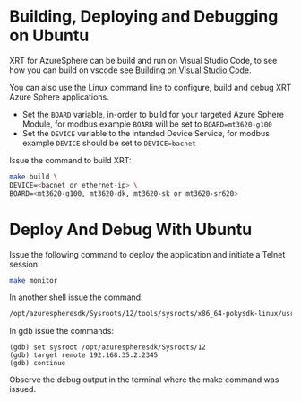 # Building, Deploying and Debugging on Ubuntu

XRT for AzureSphere can be build and run on Visual Studio Code, to see how you can build on vscode see [Building on Visual Studio Code](./vscode-build.md).


You can also use the Linux command line to configure, build and debug
XRT Azure Sphere applications.

* Set the `BOARD` variable, in-order to build for your targeted
  Azure Sphere Module, for modbus example `BOARD` will be set to
  `BOARD=mt3620-g100`
* Set the `DEVICE` variable to the intended Device Service,
  for  modbus example `DEVICE` should be set to `DEVICE=bacnet`

Issue the command to build XRT:

```bash
make build \
DEVICE=<bacnet or ethernet-ip> \
BOARD=<mt3620-g100, mt3620-dk, mt3620-sk or mt3620-sr620>
```
# Deploy And Debug With Ubuntu

Issue the following command to deploy the application and
initiate a Telnet session:

```bash
make monitor
```

In another shell issue the command:

```bash
/opt/azurespheresdk/Sysroots/12/tools/sysroots/x86_64-pokysdk-linux/usr/bin/arm-poky-linux-musleabi/arm-poky-linux-musleabi-gdb xrt-app.out
```

In gdb issue the commands:

```
(gdb) set sysroot /opt/azurespheresdk/Sysroots/12
(gdb) target remote 192.168.35.2:2345
(gdb) continue
```

Observe the debug output in the terminal where the make
command was issued.
